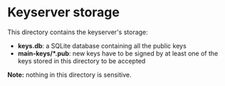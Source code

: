 # Keyserver storage

This directory contains the keyserver's storage:

- **keys.db**: a SQLite database containing all the public keys
- **main-keys/\*.pub**: new keys have to be signed by at least one of the keys stored in this directory to be accepted

**Note:** nothing in this directory is sensitive.
